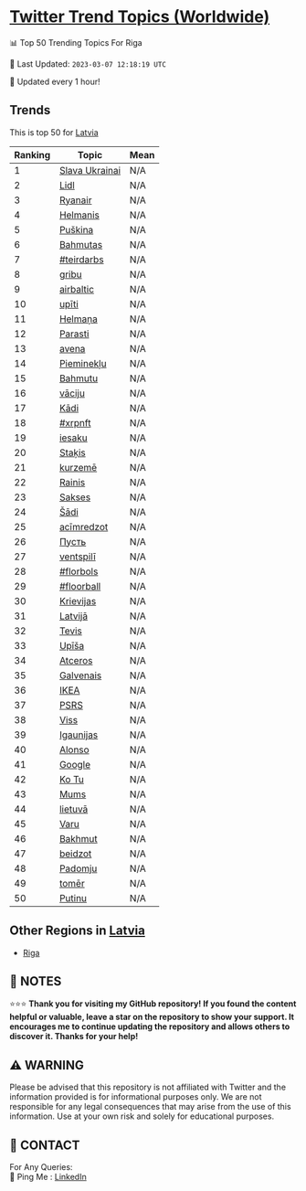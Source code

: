 [Twitter Trend Topics (Worldwide)](https://github.com/ErcinDedeoglu/Twitter-Trend-Topics)
==========


📊 Top 50 Trending Topics For Riga

📆 Last Updated: `2023-03-07 12:18:19 UTC`

🔧 Updated every 1 hour!


## Trends

This is top 50 for [Latvia](</Latvia>)

| Ranking | Topic | Mean |
| ------- | ------------ | ------------ |
| 1 | [Slava Ukrainai](http://twitter.com/search?q=Slava+Ukrainai) | N/A |
| 2 | [Lidl](http://twitter.com/search?q=Lidl) | N/A |
| 3 | [Ryanair](http://twitter.com/search?q=Ryanair) | N/A |
| 4 | [Helmanis](http://twitter.com/search?q=Helmanis) | N/A |
| 5 | [Puškina](http://twitter.com/search?q=Pu%c5%a1kina) | N/A |
| 6 | [Bahmutas](http://twitter.com/search?q=Bahmutas) | N/A |
| 7 | [#teirdarbs](http://twitter.com/search?q=%23teirdarbs) | N/A |
| 8 | [gribu](http://twitter.com/search?q=gribu) | N/A |
| 9 | [airbaltic](http://twitter.com/search?q=airbaltic) | N/A |
| 10 | [upīti](http://twitter.com/search?q=up%c4%abti) | N/A |
| 11 | [Helmaņa](http://twitter.com/search?q=Helma%c5%86a) | N/A |
| 12 | [Parasti](http://twitter.com/search?q=Parasti) | N/A |
| 13 | [avena](http://twitter.com/search?q=avena) | N/A |
| 14 | [Pieminekļu](http://twitter.com/search?q=Pieminek%c4%bcu) | N/A |
| 15 | [Bahmutu](http://twitter.com/search?q=Bahmutu) | N/A |
| 16 | [vāciju](http://twitter.com/search?q=v%c4%81ciju) | N/A |
| 17 | [Kādi](http://twitter.com/search?q=K%c4%81di) | N/A |
| 18 | [#xrpnft](http://twitter.com/search?q=%23xrpnft) | N/A |
| 19 | [iesaku](http://twitter.com/search?q=iesaku) | N/A |
| 20 | [Staķis](http://twitter.com/search?q=Sta%c4%b7is) | N/A |
| 21 | [kurzemē](http://twitter.com/search?q=kurzem%c4%93) | N/A |
| 22 | [Rainis](http://twitter.com/search?q=Rainis) | N/A |
| 23 | [Sakses](http://twitter.com/search?q=Sakses) | N/A |
| 24 | [Šādi](http://twitter.com/search?q=%c5%a0%c4%81di) | N/A |
| 25 | [acīmredzot](http://twitter.com/search?q=ac%c4%abmredzot) | N/A |
| 26 | [Пусть](http://twitter.com/search?q=%d0%9f%d1%83%d1%81%d1%82%d1%8c) | N/A |
| 27 | [ventspilī](http://twitter.com/search?q=ventspil%c4%ab) | N/A |
| 28 | [#florbols](http://twitter.com/search?q=%23florbols) | N/A |
| 29 | [#floorball](http://twitter.com/search?q=%23floorball) | N/A |
| 30 | [Krievijas](http://twitter.com/search?q=Krievijas) | N/A |
| 31 | [Latvijā](http://twitter.com/search?q=Latvij%c4%81) | N/A |
| 32 | [Tevis](http://twitter.com/search?q=Tevis) | N/A |
| 33 | [Upīša](http://twitter.com/search?q=Up%c4%ab%c5%a1a) | N/A |
| 34 | [Atceros](http://twitter.com/search?q=Atceros) | N/A |
| 35 | [Galvenais](http://twitter.com/search?q=Galvenais) | N/A |
| 36 | [IKEA](http://twitter.com/search?q=IKEA) | N/A |
| 37 | [PSRS](http://twitter.com/search?q=PSRS) | N/A |
| 38 | [Viss](http://twitter.com/search?q=Viss) | N/A |
| 39 | [Igaunijas](http://twitter.com/search?q=Igaunijas) | N/A |
| 40 | [Alonso](http://twitter.com/search?q=Alonso) | N/A |
| 41 | [Google](http://twitter.com/search?q=Google) | N/A |
| 42 | [Ko Tu](http://twitter.com/search?q=Ko+Tu) | N/A |
| 43 | [Mums](http://twitter.com/search?q=Mums) | N/A |
| 44 | [lietuvā](http://twitter.com/search?q=lietuv%c4%81) | N/A |
| 45 | [Varu](http://twitter.com/search?q=Varu) | N/A |
| 46 | [Bakhmut](http://twitter.com/search?q=Bakhmut) | N/A |
| 47 | [beidzot](http://twitter.com/search?q=beidzot) | N/A |
| 48 | [Padomju](http://twitter.com/search?q=Padomju) | N/A |
| 49 | [tomēr](http://twitter.com/search?q=tom%c4%93r) | N/A |
| 50 | [Putinu](http://twitter.com/search?q=Putinu) | N/A |



## Other Regions in [Latvia](</Latvia>)

* [Riga](</Latvia/Riga.md>)



## 📝 NOTES

⭐⭐⭐ **Thank you for visiting my GitHub repository! If you found the content helpful or valuable, leave a star on the repository to show your support. It encourages me to continue updating the repository and allows others to discover it. Thanks for your help!**


## ⚠️ WARNING

Please be advised that this repository is not affiliated with Twitter and the information provided is for informational purposes only. We are not responsible for any legal consequences that may arise from the use of this information. Use at your own risk and solely for educational purposes.


## 📨 CONTACT

 For Any Queries:  
            🏓 Ping Me : [LinkedIn](https://www.linkedin.com/in/ercindedeoglu/)

